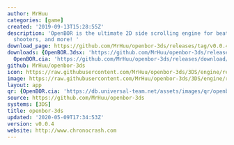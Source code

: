 ```yaml
---
author: MrHuu
categories: [game]
created: '2019-09-13T15:28:55Z'
description: 'OpenBOR is the ultimate 2D side scrolling engine for beat em'' ups,
  shooters, and more! '
download_page: https://github.com/MrHuu/openbor-3ds/releases/tag/v0.0.4
downloads: {OpenBOR.3dsx: 'https://github.com/MrHuu/openbor-3ds/releases/download/v0.0.4/OpenBOR.3dsx',
  OpenBOR.cia: 'https://github.com/MrHuu/openbor-3ds/releases/download/v0.0.4/OpenBOR.cia'}
github: MrHuu/openbor-3ds
icon: https://raw.githubusercontent.com/MrHuu/openbor-3ds/3DS/engine/resources/ctr/OpenBOR_Icon_48x48.png
image: https://raw.githubusercontent.com/MrHuu/openbor-3ds/3DS/engine/resources/ctr/OpenBOR_Logo_256x128.png
layout: app
qr: {OpenBOR.cia: 'https://db.universal-team.net/assets/images/qr/openbor.cia.png'}
source: https://github.com/MrHuu/openbor-3ds
systems: [3DS]
title: openbor-3ds
updated: '2020-05-09T17:34:53Z'
version: v0.0.4
website: http://www.chronocrash.com
---
```

